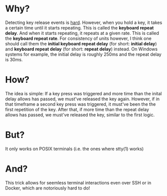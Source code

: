 # Why?

Detecting key release events is [hard](https://blog.robertelder.org/detect-keyup-event-linux-terminal/).
However, when you hold a key, it takes a certain time until it starts repeating.
This is called the **keyboard repeat delay**. And when it starts repeating,
it repeats at a given rate. This is called the **keyboard repeat rate**.
For consistency of units however, I think one should call them the
**initial keyboard repeat delay** (for short: **initial delay**)
and **keyboard repeat delay** (for short: **repeat delay**) instead.
On Windows systems for example, the initial delay is roughly 250ms and
the repeat delay is 30ms.

# How?

The idea is simple: If a key press was triggered and more time than the inital
delay allows has passed, we must've released the key again. However, if in that
timeframe a second key press was triggered, it must've been the the first repetition
of the key. After that, if more time than the repeat delay allows has passed, we
must've released the key, similar to the first logic.

# But?

It only works on POSIX terminals (i.e. the ones where stty(1) works)

# And?

This trick allows for seemless terminal interactions even over SSH or
in Docker, which are notoriously hard to do!
